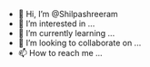 - 👋 Hi, I’m @Shilpashreeram
- 👀 I’m interested in ...
- 🌱 I’m currently learning ...
- 💞️ I’m looking to collaborate on ...
- 📫 How to reach me ...

<!---
Shilpashreeram/Shilpashreeram is a ✨ special ✨ repository because its `README.md` (this file) appears on your GitHub profile.
You can click the Preview link to take a look at your changes.
--->
